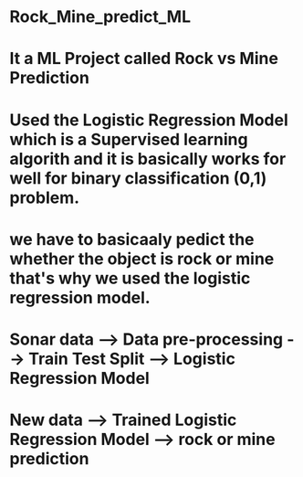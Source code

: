 # Rock_Mine_predict_ML
# It a ML Project called Rock vs Mine Prediction
# Used  the Logistic Regression Model which is a Supervised learning algorith and it is basically works for well for binary classification (0,1) problem.
# we have to basicaaly pedict the whether the object is rock or mine that's why we used the logistic regression model.
# Sonar data --> Data pre-processing --> Train Test Split --> Logistic Regression Model 
# New data --> Trained Logistic Regression Model --> rock or mine prediction
